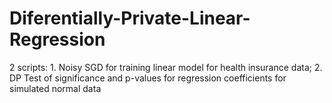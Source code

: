 # Diferentially-Private-Linear-Regression
2 scripts: 1. Noisy SGD for training linear model for health insurance data; 2. DP Test of significance and p-values for regression coefficients for simulated normal data
